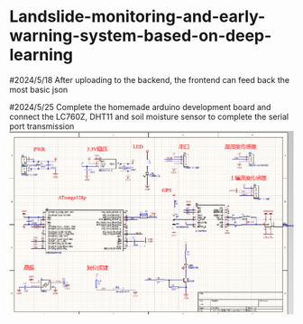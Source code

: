 # Landslide-monitoring-and-early-warning-system-based-on-deep-learning
#2024/5/18 After uploading to the backend, the frontend can feed back the most basic json

#2024/5/25 Complete the homemade arduino development board and connect the LC760Z, DHT11 and soil moisture sensor to complete the serial port transmission
![image](https://github.com/Sadcato/Landslide-monitoring-and-early-warning-system-based-on-deep-learning/blob/main/img/WechatIMG1.jpg)

